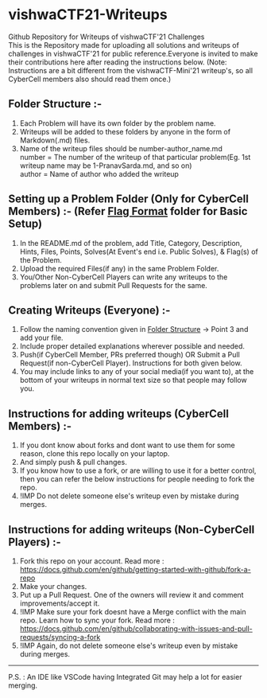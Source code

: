 # vishwaCTF21-Writeups
Github Repository for Writeups of vishwaCTF'21 Challenges<br>
This is the Repository made for uploading all solutions and writeups of challenges in vishwaCTF'21 for public reference.Everyone is invited to make their contributions here after reading the instructions below. (Note: Instructions are a bit different from the vishwaCTF-Mini'21 writeup's, so all CyberCell members also should read them once.)

## Folder Structure :-
1. Each Problem will have its own folder by the problem name.
2. Writeups will be added to these folders by anyone in the form of Markdown(.md) files.
3. Name of the writeup files should be number-author_name.md
<br>number = The number of the writeup of that particular problem(Eg. 1st writeup name may be 1-PranavSarda.md, and so on)
<br>author = Name of author who added the writeup

## Setting up a Problem Folder (Only for CyberCell Members) :- (Refer <a href="https://github.com/CybercellVIIT/vishwaCTF21-Writeups/tree/main/Flag%20Format">Flag Format</a> folder for Basic Setup)
1. In the README.md of the problem, add Title, Category, Description, Hints, Files, Points, Solves(At Event's end i.e. Public Solves), & Flag(s) of the Problem.
2. Upload the required Files(if any) in the same Problem Folder.
3. You/Other Non-CyberCell Players can write any writeups to the problems later on and submit Pull Requests for the same.

## Creating Writeups (Everyone) :-
1. Follow the naming convention given in <a href="https://github.com/CybercellVIIT/vishwaCTF21-Writeups/blob/main/README.md#folder-structure--">Folder Structure</a> -> Point 3 and add your file.
2. Include proper detailed explanations wherever possible and needed.
3. Push(if CyberCell Member, PRs preferred though) OR Submit a Pull Request(if non-CyberCell Player). Instructions for both given below.
4. You may include links to any of your social media(if you want to), at the bottom of your writeups in normal text size so that people may follow you.

## Instructions for adding writeups (CyberCell Members) :-
1. If you dont know about forks and dont want to use them for some reason, clone this repo locally on your laptop.
2. And simply push & pull changes.
3. If you know how to use a fork, or are willing to use it for a better control, then you can refer the below instructions for people needing to fork the repo.
4. !IMP Do not delete someone else's writeup even by mistake during merges.

## Instructions for adding writeups (Non-CyberCell Players) :-
1. Fork this repo on your account. Read more : https://docs.github.com/en/github/getting-started-with-github/fork-a-repo
2. Make your changes.
3. Put up a Pull Request. One of the owners will review it and comment improvements/accept it.
4. !IMP Make sure your fork doesnt have a Merge conflict with the main repo. Learn how to sync your fork. Read more : https://docs.github.com/en/github/collaborating-with-issues-and-pull-requests/syncing-a-fork
5. !IMP Again, do not delete someone else's writeup even by mistake during merges.

<hr>
P.S. : An IDE like VSCode having Integrated Git may help a lot for easier merging.
